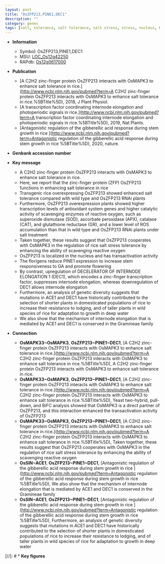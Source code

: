 ```yaml
---
layout: post
title: "OsZFP213,PINE1,DEC1"
description: ""
category: genes
tags: [salt, tolerance, salt tolerance, salt stress, stress, nucleus, R protein, stress tolerance, stem,  ga , GA, transcription factor, growth, resistance, internode elongation]
---
```


* **Information**  
    + Symbol: OsZFP213,PINE1,DEC1  
    + MSU: [LOC_Os12g42250](http://rice.plantbiology.msu.edu/cgi-bin/ORF_infopage.cgi?orf=LOC_Os12g42250)  
    + RAPdb: [Os12g0617000](http://rapdb.dna.affrc.go.jp/viewer/gbrowse_details/irgsp1?name=Os12g0617000)  

* **Publication**  
    + [A C2H2 zinc-finger protein OsZFP213 interacts with OsMAPK3 to enhance salt tolerance in rice.](http://www.ncbi.nlm.nih.gov/pubmed?term=A C2H2 zinc-finger protein OsZFP213 interacts with OsMAPK3 to enhance salt tolerance in rice.%5BTitle%5D), 2018, J Plant Physiol.
    + [A transcription factor coordinating internode elongation and photoperiodic signals in rice.](http://www.ncbi.nlm.nih.gov/pubmed?term=A transcription factor coordinating internode elongation and photoperiodic signals in rice.%5BTitle%5D), 2019, Nat Plants.
    + [Antagonistic regulation of the gibberellic acid response during stem growth in rice ](http://www.ncbi.nlm.nih.gov/pubmed?term=Antagonistic regulation of the gibberellic acid response during stem growth in rice %5BTitle%5D), 2020, nature.

* **Genbank accession number**  

* **Key message**  
    + A C2H2 zinc-finger protein OsZFP213 interacts with OsMAPK3 to enhance salt tolerance in rice.
    + Here, we report that the zinc-finger protein (ZFP) OsZFP213 functions in enhancing salt tolerance in rice
    + Transgenic rice overexpressing OsZFP213 showed enhanced salt tolerance compared with wild type and OsZFP213 RNAi plants
    + Furthermore, OsZFP213 overexpression plants showed higher transcription levels of antioxidant system genes and higher catalytic activity of scavenging enzymes of reactive oxygen, such as superoxide dismutase (SOD), ascorbate peroxidase (APX), catalase (CAT), and glutathione reductase (GR), and a lower level of ROS accumulation than that in wild type and OsZFP213 RNAi plants under salt treatment
    + Taken together, these results suggest that OsZFP213 cooperates with OsMAPK3 in the regulation of rice salt stress tolerance by enhancing the ability of scavenging reactive oxygen
    + OsZFP213 is localized in the nucleus and has transactivation activity
    + The florigens reduce PINE1 expression to increase stem responsiveness to GA and promote flowering
    + By contrast, upregulation of DECELERATOR OF INTERNODE ELONGATION 1 (DEC1), which encodes a zinc-finger transcription factor, suppresses internode elongation, whereas downregulation of DEC1 allows internode elongation
    + Furthermore, an analysis of genetic diversity suggests that mutations in ACE1 and DEC1 have historically contributed to the selection of shorter plants in domesticated populations of rice to increase their resistance to lodging, and of taller plants in wild species of rice for adaptation to growth in deep water
    + We also show that the mechanism of internode elongation that is mediated by ACE1 and DEC1 is conserved in the Gramineae family

* **Connection**  
    + __OsMAPK33~OsMAPK3__, __OsZFP213~PINE1~DEC1__, [A C2H2 zinc-finger protein OsZFP213 interacts with OsMAPK3 to enhance salt tolerance in rice.](http://www.ncbi.nlm.nih.gov/pubmed?term=A C2H2 zinc-finger protein OsZFP213 interacts with OsMAPK3 to enhance salt tolerance in rice.%5BTitle%5D), A C2H2 zinc-finger protein OsZFP213 interacts with OsMAPK3 to enhance salt tolerance in rice.
    + __OsMAPK33~OsMAPK3__, __OsZFP213~PINE1~DEC1__, [A C2H2 zinc-finger protein OsZFP213 interacts with OsMAPK3 to enhance salt tolerance in rice.](http://www.ncbi.nlm.nih.gov/pubmed?term=A C2H2 zinc-finger protein OsZFP213 interacts with OsMAPK3 to enhance salt tolerance in rice.%5BTitle%5D),  Yeast two-hybrid, pull-down, and BiFC analysis showed that OsMAPK3 is a direct partner of OsZFP213, and this interaction enhanced the transactivation activity of OsZFP213
    + __OsMAPK33~OsMAPK3__, __OsZFP213~PINE1~DEC1__, [A C2H2 zinc-finger protein OsZFP213 interacts with OsMAPK3 to enhance salt tolerance in rice.](http://www.ncbi.nlm.nih.gov/pubmed?term=A C2H2 zinc-finger protein OsZFP213 interacts with OsMAPK3 to enhance salt tolerance in rice.%5BTitle%5D),  Taken together, these results suggest that OsZFP213 cooperates with OsMAPK3 in the regulation of rice salt stress tolerance by enhancing the ability of scavenging reactive oxygen
    + __OsSIN~ACE1__, __OsZFP213~PINE1~DEC1__, [Antagonistic regulation of the gibberellic acid response during stem growth in rice ](http://www.ncbi.nlm.nih.gov/pubmed?term=Antagonistic regulation of the gibberellic acid response during stem growth in rice %5BTitle%5D),  We also show that the mechanism of internode elongation that is mediated by ACE1 and DEC1 is conserved in the Gramineae family
    + __OsSIN~ACE1__, __OsZFP213~PINE1~DEC1__, [Antagonistic regulation of the gibberellic acid response during stem growth in rice ](http://www.ncbi.nlm.nih.gov/pubmed?term=Antagonistic regulation of the gibberellic acid response during stem growth in rice %5BTitle%5D),  Furthermore, an analysis of genetic diversity suggests that mutations in ACE1 and DEC1 have historically contributed to the selection of shorter plants in domesticated populations of rice to increase their resistance to lodging, and of taller plants in wild species of rice for adaptation to growth in deep water

[//]: # * **Key figures**  


